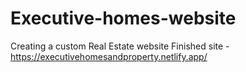 # Executive-homes-website
Creating a custom Real Estate website
Finished site - https://executivehomesandproperty.netlify.app/
